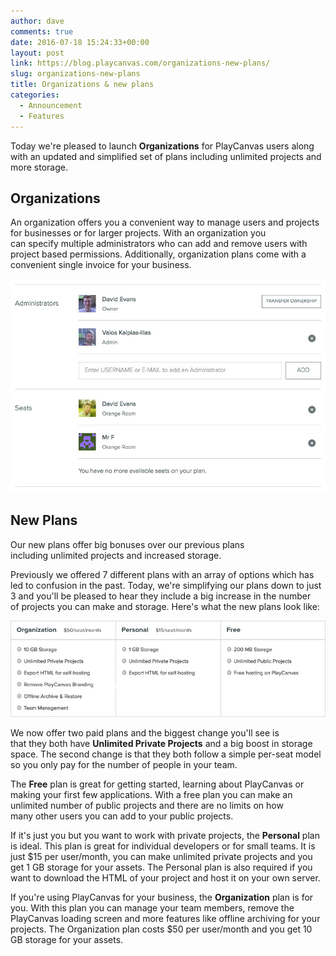```yaml
---
author: dave
comments: true
date: 2016-07-18 15:24:33+00:00
layout: post
link: https://blog.playcanvas.com/organizations-new-plans/
slug: organizations-new-plans
title: Organizations & new plans
categories:
  - Announcement
  - Features
---
```


Today we're pleased to launch **Organizations** for PlayCanvas users along with an updated and simplified set of plans including unlimited projects and more storage.

<!-- more -->

## Organizations

An organization offers you a convenient way to manage users and projects for businesses or for larger projects. With an organization you can specify multiple administrators who can add and remove users with project based permissions. Additionally, organization plans come with a convenient single invoice for your business.

![Organization Account Page](/assets/media/organization-account-page.jpg)

## New Plans

Our new plans offer big bonuses over our previous plans including unlimited projects and increased storage.

Previously we offered 7 different plans with an array of options which has led to confusion in the past. Today, we're simplifying our plans down to just 3 and you'll be pleased to hear they include a big increase in the number of projects you can make and storage. Here's what the new plans look like:

![New Plans](/assets/media/plans-1-1.png)

We now offer two paid plans and the biggest change you'll see is that they both have **Unlimited Private Projects** and a big boost in storage space. The second change is that they both follow a simple per-seat model so you only pay for the number of people in your team.

The **Free** plan is great for getting started, learning about PlayCanvas or making your first few applications. With a free plan you can make an unlimited number of public projects and there are no limits on how many other users you can add to your public projects.

If it's just you but you want to work with private projects, the **Personal** plan is ideal. This plan is great for individual developers or for small teams. It is just $15 per user/month, you can make unlimited private projects and you get 1 GB storage for your assets. The Personal plan is also required if you want to download the HTML of your project and host it on your own server.

If you're using PlayCanvas for your business, the **Organization** plan is for you. With this plan you can manage your team members, remove the PlayCanvas loading screen and more features like offline archiving for your projects. The Organization plan costs $50 per user/month and you get 10 GB storage for your assets.
